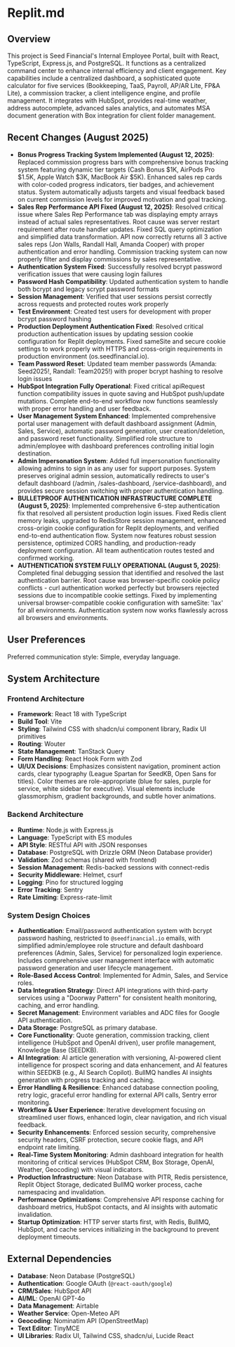 # Replit.md

## Overview
This project is Seed Financial's Internal Employee Portal, built with React, TypeScript, Express.js, and PostgreSQL. It functions as a centralized command center to enhance internal efficiency and client engagement. Key capabilities include a centralized dashboard, a sophisticated quote calculator for five services (Bookkeeping, TaaS, Payroll, AP/AR Lite, FP&A Lite), a commission tracker, a client intelligence engine, and profile management. It integrates with HubSpot, provides real-time weather, address autocomplete, advanced sales analytics, and automates MSA document generation with Box integration for client folder management.

## Recent Changes (August 2025)
- **Bonus Progress Tracking System Implemented (August 12, 2025)**: Replaced commission progress bars with comprehensive bonus tracking system featuring dynamic tier targets (Cash Bonus $1K, AirPods Pro $1.5K, Apple Watch $3K, MacBook Air $5K). Enhanced sales rep cards with color-coded progress indicators, tier badges, and achievement status. System automatically adjusts targets and visual feedback based on current commission levels for improved motivation and goal tracking.
- **Sales Rep Performance API Fixed (August 12, 2025)**: Resolved critical issue where Sales Rep Performance tab was displaying empty arrays instead of actual sales representatives. Root cause was server restart requirement after route handler updates. Fixed SQL query optimization and simplified data transformation. API now correctly returns all 3 active sales reps (Jon Walls, Randall Hall, Amanda Cooper) with proper authentication and error handling. Commission tracking system can now properly filter and display commissions by sales representative.
- **Authentication System Fixed**: Successfully resolved bcrypt password verification issues that were causing login failures
- **Password Hash Compatibility**: Updated authentication system to handle both bcrypt and legacy scrypt password formats
- **Session Management**: Verified that user sessions persist correctly across requests and protected routes work properly
- **Test Environment**: Created test users for development with proper bcrypt password hashing
- **Production Deployment Authentication Fixed**: Resolved critical production authentication issues by updating session cookie configuration for Replit deployments. Fixed sameSite and secure cookie settings to work properly with HTTPS and cross-origin requirements in production environment (os.seedfinancial.io).
- **Team Password Reset**: Updated team member passwords (Amanda: Seed2025!, Randall: Team2025!) with proper bcrypt hashing to resolve login issues
- **HubSpot Integration Fully Operational**: Fixed critical apiRequest function compatibility issues in quote saving and HubSpot push/update mutations. Complete end-to-end workflow now functions seamlessly with proper error handling and user feedback.
- **User Management System Enhanced**: Implemented comprehensive portal user management with default dashboard assignment (Admin, Sales, Service), automatic password generation, user creation/deletion, and password reset functionality. Simplified role structure to admin/employee with dashboard preferences controlling initial login destination.
- **Admin Impersonation System**: Added full impersonation functionality allowing admins to sign in as any user for support purposes. System preserves original admin session, automatically redirects to user's default dashboard (/admin, /sales-dashboard, /service-dashboard), and provides secure session switching with proper authentication handling.
- **BULLETPROOF AUTHENTICATION INFRASTRUCTURE COMPLETE (August 5, 2025)**: Implemented comprehensive 6-step authentication fix that resolved all persistent production login issues. Fixed Redis client memory leaks, upgraded to RedisStore session management, enhanced cross-origin cookie configuration for Replit deployments, and verified end-to-end authentication flow. System now features robust session persistence, optimized CORS handling, and production-ready deployment configuration. All team authentication routes tested and confirmed working.
- **AUTHENTICATION SYSTEM FULLY OPERATIONAL (August 5, 2025)**: Completed final debugging session that identified and resolved the last authentication barrier. Root cause was browser-specific cookie policy conflicts - curl authentication worked perfectly but browsers rejected sessions due to incompatible cookie settings. Fixed by implementing universal browser-compatible cookie configuration with sameSite: 'lax' for all environments. Authentication system now works flawlessly across all browsers and environments.

## User Preferences
Preferred communication style: Simple, everyday language.

## System Architecture

### Frontend Architecture
- **Framework**: React 18 with TypeScript
- **Build Tool**: Vite
- **Styling**: Tailwind CSS with shadcn/ui component library, Radix UI primitives
- **Routing**: Wouter
- **State Management**: TanStack Query
- **Form Handling**: React Hook Form with Zod
- **UI/UX Decisions**: Emphasizes consistent navigation, prominent action cards, clear typography (League Spartan for SeedKB, Open Sans for titles). Color themes are role-appropriate (blue for sales, purple for service, white sidebar for executive). Visual elements include glassmorphism, gradient backgrounds, and subtle hover animations.

### Backend Architecture
- **Runtime**: Node.js with Express.js
- **Language**: TypeScript with ES modules
- **API Style**: RESTful API with JSON responses
- **Database**: PostgreSQL with Drizzle ORM (Neon Database provider)
- **Validation**: Zod schemas (shared with frontend)
- **Session Management**: Redis-backed sessions with connect-redis
- **Security Middleware**: Helmet, csurf
- **Logging**: Pino for structured logging
- **Error Tracking**: Sentry
- **Rate Limiting**: Express-rate-limit

### System Design Choices
- **Authentication**: Email/password authentication system with bcrypt password hashing, restricted to `@seedfinancial.io` emails, with simplified admin/employee role structure and default dashboard preferences (Admin, Sales, Service) for personalized login experience. Includes comprehensive user management interface with automatic password generation and user lifecycle management.
- **Role-Based Access Control**: Implemented for Admin, Sales, and Service roles.
- **Data Integration Strategy**: Direct API integrations with third-party services using a "Doorway Pattern" for consistent health monitoring, caching, and error handling.
- **Secret Management**: Environment variables and ADC files for Google API authentication.
- **Data Storage**: PostgreSQL as primary database.
- **Core Functionality**: Quote generation, commission tracking, client intelligence (HubSpot and OpenAI driven), user profile management, Knowledge Base (SEEDKB).
- **AI Integration**: AI article generation with versioning, AI-powered client intelligence for prospect scoring and data enhancement, and AI features within SEEDKB (e.g., AI Search Copilot). BullMQ handles AI insights generation with progress tracking and caching.
- **Error Handling & Resilience**: Enhanced database connection pooling, retry logic, graceful error handling for external API calls, Sentry error monitoring.
- **Workflow & User Experience**: Iterative development focusing on streamlined user flows, enhanced login, clear navigation, and rich visual feedback.
- **Security Enhancements**: Enforced session security, comprehensive security headers, CSRF protection, secure cookie flags, and API endpoint rate limiting.
- **Real-Time System Monitoring**: Admin dashboard integration for health monitoring of critical services (HubSpot CRM, Box Storage, OpenAI, Weather, Geocoding) with visual indicators.
- **Production Infrastructure**: Neon Database with PITR, Redis persistence, Replit Object Storage, dedicated BullMQ worker process, cache namespacing and invalidation.
- **Performance Optimizations**: Comprehensive API response caching for dashboard metrics, HubSpot contacts, and AI insights with automatic invalidation.
- **Startup Optimization**: HTTP server starts first, with Redis, BullMQ, HubSpot, and cache services initializing in the background to prevent deployment timeouts.

## External Dependencies
- **Database**: Neon Database (PostgreSQL)
- **Authentication**: Google OAuth (`@react-oauth/google`)
- **CRM/Sales**: HubSpot API
- **AI/ML**: OpenAI GPT-4o
- **Data Management**: Airtable
- **Weather Service**: Open-Meteo API
- **Geocoding**: Nominatim API (OpenStreetMap)
- **Text Editor**: TinyMCE
- **UI Libraries**: Radix UI, Tailwind CSS, shadcn/ui, Lucide React